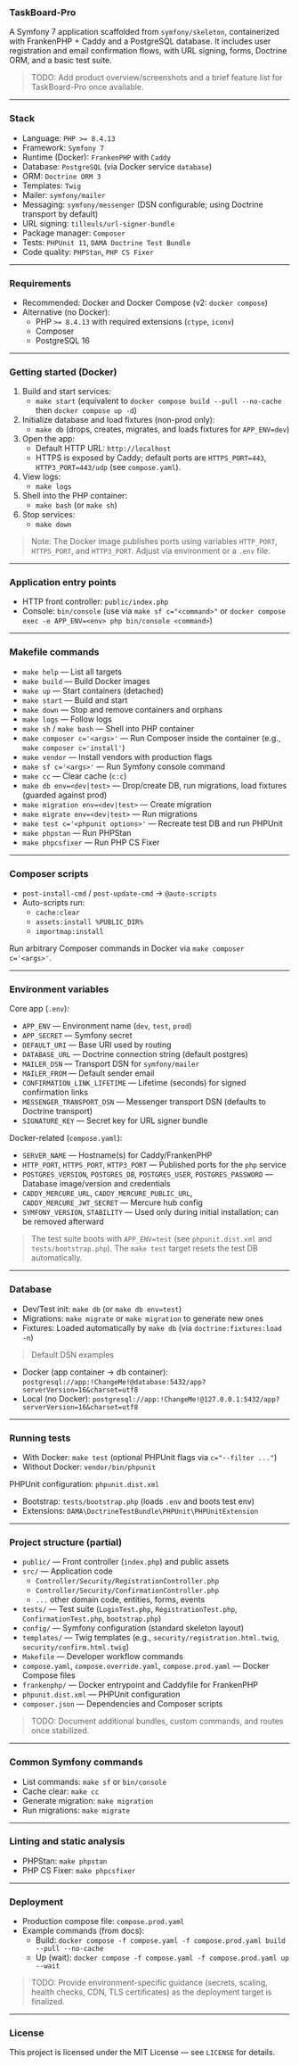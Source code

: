 ### TaskBoard-Pro

A Symfony 7 application scaffolded from `symfony/skeleton`, containerized with FrankenPHP + Caddy and a PostgreSQL database. It includes user registration and email confirmation flows, with URL signing, forms, Doctrine ORM, and a basic test suite.

> TODO: Add product overview/screenshots and a brief feature list for TaskBoard-Pro once available.

---

### Stack
- Language: `PHP >= 8.4.13`
- Framework: `Symfony 7`
- Runtime (Docker): `FrankenPHP` with `Caddy`
- Database: `PostgreSQL` (via Docker service `database`)
- ORM: `Doctrine ORM 3`
- Templates: `Twig`
- Mailer: `symfony/mailer`
- Messaging: `symfony/messenger` (DSN configurable; using Doctrine transport by default)
- URL signing: `tilleuls/url-signer-bundle`
- Package manager: `Composer`
- Tests: `PHPUnit 11`, `DAMA Doctrine Test Bundle`
- Code quality: `PHPStan`, `PHP CS Fixer`

---

### Requirements
- Recommended: Docker and Docker Compose (v2: `docker compose`)
- Alternative (no Docker):
    - PHP `>= 8.4.13` with required extensions (`ctype`, `iconv`)
    - Composer
    - PostgreSQL 16

---

### Getting started (Docker)
1. Build and start services:
    - `make start` (equivalent to `docker compose build --pull --no-cache` then `docker compose up -d`)
2. Initialize database and load fixtures (non-prod only):
    - `make db` (drops, creates, migrates, and loads fixtures for `APP_ENV=dev`)
3. Open the app:
    - Default HTTP URL: `http://localhost`
    - HTTPS is exposed by Caddy; default ports are `HTTPS_PORT=443`, `HTTP3_PORT=443/udp` (see `compose.yaml`).
4. View logs:
    - `make logs`
5. Shell into the PHP container:
    - `make bash` (or `make sh`)
6. Stop services:
    - `make down`

> Note: The Docker image publishes ports using variables `HTTP_PORT`, `HTTPS_PORT`, and `HTTP3_PORT`. Adjust via environment or a `.env` file.

---

### Application entry points
- HTTP front controller: `public/index.php`
- Console: `bin/console` (use via `make sf c="<command>"` or `docker compose exec -e APP_ENV=<env> php bin/console <command>`)

---

### Makefile commands
- `make help` — List all targets
- `make build` — Build Docker images
- `make up` — Start containers (detached)
- `make start` — Build and start
- `make down` — Stop and remove containers and orphans
- `make logs` — Follow logs
- `make sh` / `make bash` — Shell into PHP container
- `make composer c='<args>'` — Run Composer inside the container (e.g., `make composer c='install'`)
- `make vendor` — Install vendors with production flags
- `make sf c='<args>'` — Run Symfony console command
- `make cc` — Clear cache (`c:c`)
- `make db env=<dev|test>` — Drop/create DB, run migrations, load fixtures (guarded against prod)
- `make migration env=<dev|test>` — Create migration
- `make migrate env=<dev|test>` — Run migrations
- `make test c='<phpunit options>'` — Recreate test DB and run PHPUnit
- `make phpstan` — Run PHPStan
- `make phpcsfixer` — Run PHP CS Fixer

---

### Composer scripts
- `post-install-cmd` / `post-update-cmd` → `@auto-scripts`
- Auto-scripts run:
    - `cache:clear`
    - `assets:install %PUBLIC_DIR%`
    - `importmap:install`

Run arbitrary Composer commands in Docker via `make composer c='<args>'`.

---

### Environment variables
Core app (`.env`):
- `APP_ENV` — Environment name (`dev`, `test`, `prod`)
- `APP_SECRET` — Symfony secret
- `DEFAULT_URI` — Base URI used by routing
- `DATABASE_URL` — Doctrine connection string (default postgres)
- `MAILER_DSN` — Transport DSN for `symfony/mailer`
- `MAILER_FROM` — Default sender email
- `CONFIRMATION_LINK_LIFETIME` — Lifetime (seconds) for signed confirmation links
- `MESSENGER_TRANSPORT_DSN` — Messenger transport DSN (defaults to Doctrine transport)
- `SIGNATURE_KEY` — Secret key for URL signer bundle

Docker-related (`compose.yaml`):
- `SERVER_NAME` — Hostname(s) for Caddy/FrankenPHP
- `HTTP_PORT`, `HTTPS_PORT`, `HTTP3_PORT` — Published ports for the `php` service
- `POSTGRES_VERSION`, `POSTGRES_DB`, `POSTGRES_USER`, `POSTGRES_PASSWORD` — Database image/version and credentials
- `CADDY_MERCURE_URL`, `CADDY_MERCURE_PUBLIC_URL`, `CADDY_MERCURE_JWT_SECRET` — Mercure hub config
- `SYMFONY_VERSION`, `STABILITY` — Used only during initial installation; can be removed afterward

> The test suite boots with `APP_ENV=test` (see `phpunit.dist.xml` and `tests/bootstrap.php`). The `make test` target resets the test DB automatically.

---

### Database
- Dev/Test init: `make db` (or `make db env=test`)
- Migrations: `make migrate` or `make migration` to generate new ones
- Fixtures: Loaded automatically by `make db` (via `doctrine:fixtures:load -n`)

> Default DSN examples
- Docker (app container → db container): `postgresql://app:!ChangeMe!@database:5432/app?serverVersion=16&charset=utf8`
- Local (no Docker): `postgresql://app:!ChangeMe!@127.0.0.1:5432/app?serverVersion=16&charset=utf8`

---

### Running tests
- With Docker: `make test` (optional PHPUnit flags via `c="--filter ..."`)
- Without Docker: `vendor/bin/phpunit`

PHPUnit configuration: `phpunit.dist.xml`
- Bootstrap: `tests/bootstrap.php` (loads `.env` and boots test env)
- Extensions: `DAMA\DoctrineTestBundle\PHPUnit\PHPUnitExtension`

---

### Project structure (partial)
- `public/` — Front controller (`index.php`) and public assets
- `src/` — Application code
    - `Controller/Security/RegistrationController.php`
    - `Controller/Security/ConfirmationController.php`
    - `...` other domain code, entities, forms, events
- `tests/` — Test suite (`LoginTest.php`, `RegistrationTest.php`, `ConfirmationTest.php`, `bootstrap.php`)
- `config/` — Symfony configuration (standard skeleton layout)
- `templates/` — Twig templates (e.g., `security/registration.html.twig`, `security/confirm.html.twig`)
- `Makefile` — Developer workflow commands
- `compose.yaml`, `compose.override.yaml`, `compose.prod.yaml` — Docker Compose files
- `frankenphp/` — Docker entrypoint and Caddyfile for FrankenPHP
- `phpunit.dist.xml` — PHPUnit configuration
- `composer.json` — Dependencies and Composer scripts

> TODO: Document additional bundles, custom commands, and routes once stabilized.

---

### Common Symfony commands
- List commands: `make sf` or `bin/console`
- Cache clear: `make cc`
- Generate migration: `make migration`
- Run migrations: `make migrate`

---

### Linting and static analysis
- PHPStan: `make phpstan`
- PHP CS Fixer: `make phpcsfixer`

---

### Deployment
- Production compose file: `compose.prod.yaml`
- Example commands (from docs):
    - Build: `docker compose -f compose.yaml -f compose.prod.yaml build --pull --no-cache`
    - Up (wait): `docker compose -f compose.yaml -f compose.prod.yaml up --wait`

> TODO: Provide environment-specific guidance (secrets, scaling, health checks, CDN, TLS certificates) as the deployment target is finalized.

---

### License
This project is licensed under the MIT License — see `LICENSE` for details.
